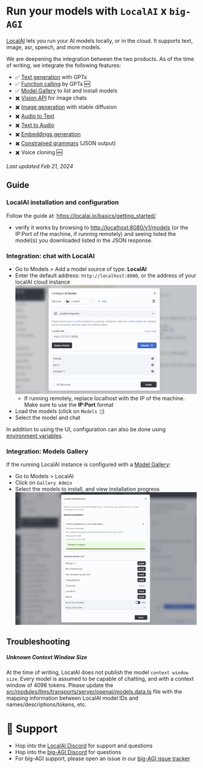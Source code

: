 # Run your models with `LocalAI` x `big-AGI`

[LocalAI](https://localai.io) lets you run your AI models locally, or in the cloud. It supports text, image, asr, speech, and more models.

We are deepening the integration between the two products. As of the time of writing, we integrate the following features:

- ✅ [Text generation](https://localai.io/features/text-generation/) with GPTs
- ✅ [Function calling](https://localai.io/features/openai-functions/) by GPTs 🆕
- ✅ [Model Gallery](https://localai.io/models/) to list and install models
- ✖️ [Vision API](https://localai.io/features/gpt-vision/) for image chats
- ✖️ [Image generation](https://localai.io/features/image-generation) with stable diffusion
- ✖️ [Audio to Text](https://localai.io/features/audio-to-text/)
- ✖️ [Text to Audio](https://localai.io/features/text-to-audio/)
- ✖️ [Embeddings generation](https://localai.io/features/embeddings/)
- ✖️ [Constrained grammars](https://localai.io/features/constrained_grammars/) (JSON output)
- ✖️ Voice cloning 🆕

_Last updated Feb 21, 2024_

## Guide

### LocalAI installation and configuration

Follow the guide at: https://localai.io/basics/getting_started/

- verify it works by browsing to [http://localhost:8080/v1/models](http://localhost:8080/v1/models)
  (or the IP:Port of the machine, if running remotely) and seeing listed the model(s) you downloaded
  listed in the JSON response.

### Integration: chat with LocalAI

- Go to Models > Add a model source of type: **LocalAI**
- Enter the default address: `http://localhost:8080`, or the address of your localAI cloud instance
  ![configure models](pixels/config-localai-1-models.png)
  - If running remotely, replace localhost with the IP of the machine. Make sure to use the **IP:Port** format
- Load the models (click on `Models 🔄`)
- Select the model and chat

In addition to using the UI, configuration can also be done using
[environment variables](environment-variables.md).

### Integration: Models Gallery

If the running LocalAI instance is configured with a [Model Gallery](https://localai.io/models/):

- Go to Models > LocalAI
- Click on `Gallery Admin`
- Select the models to install, and view installation progress
  ![img.png](pixels/config-localai-2-gallery.png)

## Troubleshooting

##### Unknown Context Window Size

At the time of writing, LocalAI does not publish the model `context window size`.
Every model is assumed to be capable of chatting, and with a context window of 4096 tokens.
Please update the [src/modules/llms/transports/server/openai/models.data.ts](../src/modules/llms/server/openai/models.data.ts)
file with the mapping information between LocalAI model IDs and names/descriptions/tokens, etc.

# 🤝 Support

- Hop into the [LocalAI Discord](https://discord.gg/uJAeKSAGDy) for support and questions
- Hop into the [big-AGI Discord](https://discord.gg/MkH4qj2Jp9) for questions
- For big-AGI support, please open an issue in our [big-AGI issue tracker](https://bit.ly/agi-request)
